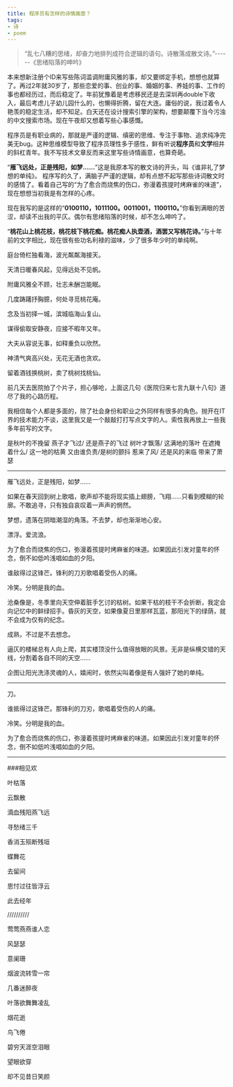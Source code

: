 ```yaml
---
title: 程序员有怎样的诗情画意？
tags:
- 诗
- poem
---
```


>“乱七八糟的思绪，却奋力地排列成符合逻辑的语句。诗散落成散文诗。”------《思绪陷落的呻吟》

本来想新注册个ID来写些陈词滥调附庸风雅的事，却又要绑定手机，想想也就算了。再过2年就30岁了，那些恋爱的事、创业的事、婚姻的事、养娃的事、工作的事也都经历过，而后稳定了。年前犹豫着是考虑移民还是去深圳再double下收入，最后考虑儿子幼儿园什么的，也懒得折腾，留在大连。庸俗的说，我过着令人艳羡的稳定生活，却不知足。白天还在设计搜索引擎的架构，想要颠覆下当今污浊的中文搜索市场。现在午夜却又想着写些心事感慨。

程序员是有职业病的，那就是严谨的逻辑、缜密的思维、专注于事物、追求纯净完美无bug。这种思维模型导致了程序员理性多于感性，鲜有听说**程序员**和**文学**相并的斜杠青年。我不写技术文章反而来这里写些诗情画意，也算奇葩。

“**雁飞远处，正是残阳，如梦……**”这是我原本写的散文诗的开头，叫《谁非礼了梦想的单纯》。
程序写的久了，满脑子严谨的逻辑，却有点想不起写那些诗词散文时的感情了。看着自己写的“为了愈合而烧焦的伤口，弥漫着孩提时烤麻雀的味道”，现在想想当初我是有怎样的心疼。

现在我写的是这样的“**0100110，1011100。0011001，1100110。**”你看到满眼的苦涩，却读不出我的平仄。偶尔有思绪陷落的时候，却不怎么呻吟了。

“**桃花山上桃花枝，桃花枝下桃花痴。桃花痴人执壶酒，酒罢又写桃花诗。**”与十年前的文字相比，现在很有些功名利禄的滋味，少了很多年少时的单纯啊。

庭台倚栏独看海，波光粼粼海接天。

天清日暖春风起，见得远处不见帆。

附庸风雅全不顾，壮志未酬岂能眠。

几度踌躇抒胸臆，何处寻觅桃花庵。

念及当初择一城，滨城临海山复山。

谋得偷取安静夜，应接不暇年又年。

大夫从容说无事，如释重负以欣然。

神清气爽高兴处，无花无酒也贪欢。

留着酒钱换桃树，卖了桃树找桃仙。



前几天去医院拍了个片子，担心够呛，上面这几句《医院归来七言九联十八句》道尽了我的心路历程。

我相信每个人都是多面的，除了社会身份和职业之外同样有很多的角色。抛开在IT界的技术能力不谈，这里我又是一个敲敲打打写点文字的人。索性我再放上一些我多年前写的文字。

是秋叶的不挽留 燕子才飞过/ 还是燕子的飞过 树叶才飘落/ 这满地的落叶 在遮掩着什么/ 这一地的枯黄 又由谁负责/是树的颤抖 惹来了风/ 还是风的来临 带来了萧瑟

---

雁飞远处，正是残阳，如梦……

如果在春天回到树上歌唱，歌声却不能将现实插上翅膀，飞翔……只看到模糊的轮廓。不敢追寻，只有独自哀叹着一声声的惘然。

梦想，遗落在阴暗潮湿的角落。不去梦，却也渐渐地心安。

漂浮。爱流浪。

为了愈合而烧焦的伤口，弥漫着孩提时烤麻雀的味道。如果因此引发对童年的怀念，倒不如低吟浅唱如血的夕阳。

谁敌得过这锋芒。锋利的刀刃歌唱着受伤人的痛。

冷笑。分明是我的血。

沧桑像是，冬季里向天空伸着脏手乞讨的枯树。如果干枯的枝干不会折断，我定会向记忆中的鲜绿招手。昏灰的天空，如果像夏日里那样瓦蓝，那阳光下的绿荫，就不会成为仅有的纪念。

成熟，不过是不去想念。

逼仄的楼梯总有人向上爬，其实楼顶没什么值得放眼的风景。无非是纵横交错的天线，分割着各自不同的天空……

企图让阳光洗涤灵魂的人，嬉闹时，依然尖叫着像是有人强奸了她的单纯。

---

刀。

谁抵得过这锋芒。那锋利的刀刃，歌唱着受伤的人的痛。

冷笑。分明是我的血。

为了愈合而烧焦的伤口，弥漫着孩提时烤麻雀的味道。如果因此引发对童年的怀念，倒不如低吟浅唱如血的夕阳。

---

###相见欢

叶枯落

云飘散

滴血残阳燕飞远

寻愁绪三千

香消玉殒断残垣

蝶舞花

去留间

思忖过往皆浮云

此去经年

//////////

莺莺燕燕谁人恋

风瑟瑟

意阑珊

烟波流转雪一帘

几番迷醉夜

叶落欲舞舞凌乱

烟花逝

鸟飞倦

碧穷天涯空泪眼

望眼欲穿

却不见昔日笑颜

